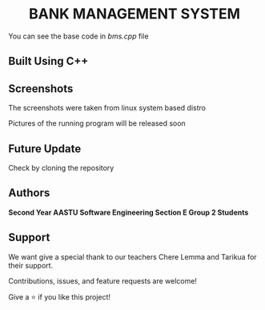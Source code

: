 <h1 align=center>BANK MANAGEMENT SYSTEM</h1>

You can see the base code in *bms.cpp* file

<h2 align=left>Built Using C++</h2>

<h2 align=left>Screenshots</h2>

The screenshots were taken from linux system based distro

Pictures of the running program will be released soon

<h2 align=left>Future Update</h2>

Check by cloning the repository

<h2 align=left>Authors</h2>

**Second Year AASTU Software Engineering Section E Group 2 Students**

<h2 align=left>Support</h2>

We want give a special thank to our teachers Chere Lemma and Tarikua for their support.

Contributions, issues, and feature requests are welcome!

Give a ⭐️ if you like this project!
